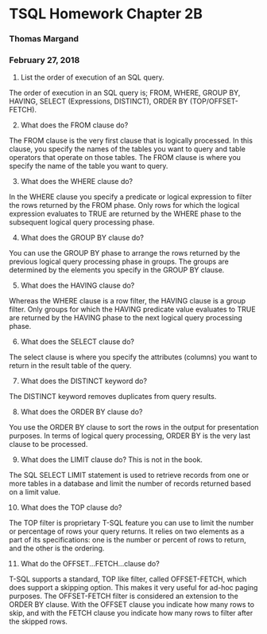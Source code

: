 # TSQL Homework Chapter 2B
### Thomas Margand
### February 27, 2018


1. List the order of execution of an SQL query.

The order of execution in an SQL query is; FROM, WHERE, GROUP BY, HAVING, SELECT (Expressions, DISTINCT),
ORDER BY (TOP/OFFSET-FETCH).

2. What does the FROM clause do?

The FROM clause is the very first clause that is logically processed.  In this clause, you specify the
names of the tables you want to query and table operators that operate on those tables. The FROM clause
is where you specify the name of the table you want to query.

3. What does the WHERE clause do?

In the WHERE clause you specify a predicate or logical expression to filter the rows returned by the FROM
phase. Only rows for which the logical expression evaluates to TRUE are returned by the WHERE phase to
the subsequent logical query processing phase.

4. What does the GROUP BY clause do?

You can use the GROUP BY phase to arrange the rows returned by the previous logical query processing phase
in groups.  The groups are determined by the elements you specify in the GROUP BY clause.

5. What does the HAVING clause do?

Whereas the WHERE clause is a row filter, the HAVING clause is a group filter. Only groups for which the
HAVING predicate value evaluates to TRUE are returned by the HAVING phase to the next logical query
processing phase.

6. What does the SELECT clause do?

The select clause is where you specify the attributes (columns) you want to return in the result table of
the query.

7. What does the DISTINCT keyword do?

The DISTINCT keyword removes duplicates from query results.

8. What does the ORDER BY clause do?

You use the ORDER BY clause to sort the rows in the output for presentation purposes.  In terms of logical
query processing, ORDER BY is the very last clause to be processed.

9. What does the LIMIT clause do? This is not in the book.

The SQL SELECT LIMIT statement is used to retrieve records from one or more tables in a database and limit
the number of records returned based on a limit value.

10. What does the TOP clause do?

The TOP filter is proprietary T-SQL feature you can use to limit the number or percentage of rows your query
returns. It relies on two elements as a part of its specifications: one is the number or percent of rows to
return, and the other is the ordering.

11. What do the OFFSET...FETCH...clause do?

T-SQL supports a standard, TOP like filter, called OFFSET-FETCH, which does support a skipping option. This
makes it very useful for ad-hoc paging purposes. The OFFSET-FETCH filter is considered an extension to the
ORDER BY clause. With the OFFSET clause you indicate how many rows to skip, and with the FETCH clause you
indicate how many rows to filter after the skipped rows.
